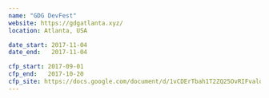 ```yaml
---
name: "GDG DevFest"
website: https://gdgatlanta.xyz/
location: Atlanta, USA

date_start: 2017-11-04
date_end:   2017-11-04

cfp_start: 2017-09-01
cfp_end:   2017-10-20
cfp_site: https://docs.google.com/document/d/1vCDErTbah1T2ZQ25OvRIFvalojM918UI4_AUAJ4kNbE/edit
---
```

